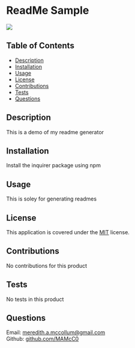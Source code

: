 # ReadMe Sample

  ![](https://img.shields.io/badge/License-MIT-yellow.svg)


  ## Table of Contents
  - [Description](#description)
  - [Installation](#installation)
  - [Usage](#usage)
  - [License](#license)
  - [Contributions](#contributions)
  - [Tests](#tests)
  - [Questions](#questions)

  ## Description
  
  This is a demo of my readme generator

  

  ## Installation
  Install the inquirer package using npm

  ## Usage
  This is soley for generating readmes

 
  ## License
  This application is covered under the [MIT]((https://opensource.org/licenses/MIT)) license.
  

  ## Contributions
  No contributions for this product

  ## Tests

  No tests in this product

  ## Questions


  Email: meredith.a.mccollum@gmail.com<br />
  Github: [github.com/MAMcC0](github.com/MAMcC0)

